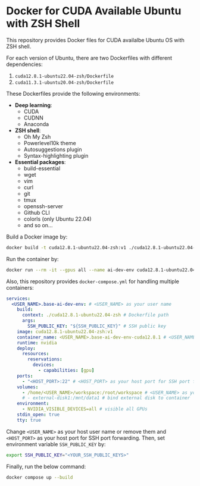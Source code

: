 # Docker for CUDA Available Ubuntu with ZSH Shell

This repository provides Docker files for CUDA availalbe Ubuntu OS with ZSH shell.

For each version of Ubuntu, there are two Dockerfiles with different dependencies:

1. `cuda12.8.1-ubuntu22.04-zsh/Dockerfile`
2. `cuda11.3.1-ubuntu20.04-zsh/Dockerfile`

These Dockerfiles provide the following environments:

* **Deep learning**:
  * CUDA
  * CUDNN
  * Anaconda
* **ZSH shell**:
  * Oh My Zsh
  * Powerlevel10k theme
  * Autosuggestions plugin
  * Syntax-highlighting plugin
* **Essential packages**:
  * build-essential
  * wget
  * vim
  * curl
  * git
  * tmux
  * openssh-server
  * Github CLI
  * colorls (only Ubuntu 22.04)
  * and so on...

Build a Docker image by:

```bash
docker build -t cuda12.8.1-ubuntu22.04-zsh:v1 ./cuda12.8.1-ubuntu22.04-zsh
```

Run the container by:

```bash
docker run --rm -it --gpus all --name ai-dev-env cuda12.8.1-ubuntu22.04-zsh:v1
```

Also, this repository provides `docker-compose.yml` for handling multiple containers:

```yaml
services:
  <USER_NAME>.base-ai-dev-env: # <USER_NAME> as your user name
    build:
      context: ./cuda12.8.1-ubuntu22.04-zsh # Dockerfile path
      args:
        SSH_PUBLIC_KEY: "${SSH_PUBLIC_KEY}" # SSH public key
    image: cuda12.8.1-ubuntu22.04-zsh:v1
    container_name: <USER_NAME>.base-ai-dev-env-cuda12.8.1 # <USER_NAME> as your user name
    runtime: nvidia
    deploy:
      resources:
        reservations:
          devices:
            - capabilities: [gpu]
    ports:
      - "<HOST_PORT>:22" # <HOST_PORT> as your host port for SSH port forwarding (host:container), 
    volumes:
      - /home/<USER_NAME>/workspace:/root/workspace # <USER_NAME> as your host user name for binding host workspace to container workspace for persistency
      # - external-disk1:/mnt/data1 # bind external disk to container
    environment:
      - NVIDIA_VISIBLE_DEVICES=all # visible all GPUs
    stdin_open: true
    tty: true
```

Change `<USER_NAME>` as your host user name or remove them and `<HOST_PORT>` as your host port for SSH port forwarding. Then, set environment variable `SSH_PUBLIC_KEY` by:

```bash
export SSH_PUBLIC_KEY="<YOUR_SSH_PUBLIC_KEYS>"
```

Finally, run the below command:

```bash
docker compose up --build
```

